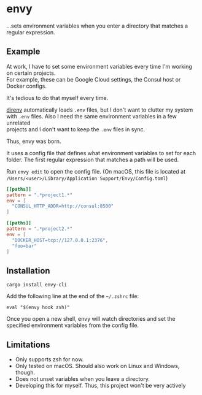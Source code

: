 # envy

...sets environment variables when you enter a directory that matches a regular
expression.

## Example

At work, I have to set some environment variables every time I'm working on certain projects.  
For example, these can be Google Cloud settings, the Consul host or Docker configs.

It's tedious to do that myself every time. 

[direnv] automatically loads `.env` files, but I don't want to clutter my system  
with `.env` files. Also I need the same environment variables in a few unrelated  
projects and I don't want to keep the `.env` files in sync. 

Thus, envy was born.

It uses a config file that defines what environment variables to set for each folder.
The first regular expression that matches a path will be used.

Run `envy edit` to open the config file.
(On macOS, this file is located at `/Users/<user>/Library/Application Support/Envy/Config.toml`)

```toml
[[paths]]
pattern = ".*project1.*"
env = [
  "CONSUL_HTTP_ADDR=http://consul:8500"
]

[[paths]]
pattern = ".*project2.*"
env = [
  "DOCKER_HOST=tcp://127.0.0.1:2376",
  "foo=bar"
]
```

## Installation

```
cargo install envy-cli
```

Add the following line at the end of the `~/.zshrc` file:

```
eval "$(envy hook zsh)"
```

Once you open a new shell, envy will watch directories and set the specified
environment variables from the config file.

## Limitations

* Only supports zsh for now.
* Only tested on macOS. Should also work on Linux and Windows, though.
* Does not unset variables when you leave a directory.
* Developing this for myself. Thus, this project won't be very actively

[direnv]: https://direnv.net/